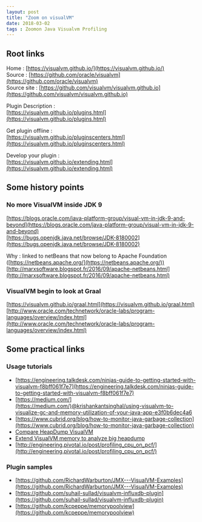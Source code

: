 ```yaml
---
layout: post
title: "Zoom on visualVM"
date: 2018-03-02
tags : Zoomon Java Visualvm Profiling
---
```


## Root links

Home : [https://visualvm.github.io/](https://visualvm.github.io/)  
Source : [https://github.com/oracle/visualvm](https://github.com/oracle/visualvm)  
Source site : [https://github.com/visualvm/visualvm.github.io](https://github.com/visualvm/visualvm.github.io)  

Plugin Description :  
[https://visualvm.github.io/plugins.html](https://visualvm.github.io/plugins.html)

Get plugin offline :   
[https://visualvm.github.io/pluginscenters.html](https://visualvm.github.io/pluginscenters.html)

Develop your plugin :  
[https://visualvm.github.io/extending.html](https://visualvm.github.io/extending.html)

## Some history points

### No more VisualVM inside JDK 9

[https://blogs.oracle.com/java-platform-group/visual-vm-in-jdk-9-and-beyond](https://blogs.oracle.com/java-platform-group/visual-vm-in-jdk-9-and-beyond)   
[https://bugs.openjdk.java.net/browse/JDK-8180002](https://bugs.openjdk.java.net/browse/JDK-8180002)    

Why : linked to netBeans that now belong to Apache Foundation ([https://netbeans.apache.org/](https://netbeans.apache.org/))  
[http://marxsoftware.blogspot.fr/2016/09/apache-netbeans.html](http://marxsoftware.blogspot.fr/2016/09/apache-netbeans.html)

### VisualVM begin to look at Graal

[https://visualvm.github.io/graal.html](https://visualvm.github.io/graal.html)  
[http://www.oracle.com/technetwork/oracle-labs/program-languages/overview/index.html](http://www.oracle.com/technetwork/oracle-labs/program-languages/overview/index.html)

## Some practical links

### Usage tutorials

* [https://engineering.talkdesk.com/ninjas-guide-to-getting-started-with-visualvm-f8bff061f7e7](https://engineering.talkdesk.com/ninjas-guide-to-getting-started-with-visualvm-f8bff061f7e7)
* [https://medium.com/](https://medium.com/)@krishankantsinghal/using-visualvm-to-visualize-gc-and-memory-utilization-of-your-java-app-e3f0b6dec4a6
* [https://www.cubrid.org/blog/how-to-monitor-java-garbage-collection](https://www.cubrid.org/blog/how-to-monitor-java-garbage-collection)
* [Compare HeapDump VisualVM](https://community.jaspersoft.com/wiki/how-compare-heap-dumps-using-visualvm)
* [Extend VisualVM memory to analyze big heapdump](http://www.sravansarraju.me/visualvm-and-the-art-of-analyzing-heap-dump/)
* [http://engineering.pivotal.io/post/profiling_cpu_on_pcf/](http://engineering.pivotal.io/post/profiling_cpu_on_pcf/)

### Plugin samples

* [https://github.com/RichardWarburton/JMX---VisualVM-Examples](https://github.com/RichardWarburton/JMX---VisualVM-Examples)
* [https://github.com/suhail-sullad/visualvm-influxdb-plugin](https://github.com/suhail-sullad/visualvm-influxdb-plugin)
* [https://github.com/kcpeppe/memorypoolview](https://github.com/kcpeppe/memorypoolview)
